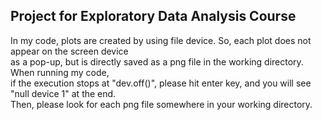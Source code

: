 ## Project for Exploratory Data Analysis Course

In my code, plots are created by using file device. So, each plot does not appear on the screen device </br>
as a pop-up, but is directly saved as a png file in the working directory.  When running my code, </br>
if the execution stops at "dev.off()", please hit enter key, and you will see "null device 1" at the end. </br>
Then, please look for each png file somewhere in your working directory.

